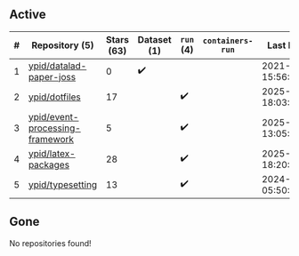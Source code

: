 ## Active
| # | Repository (5) | Stars (63) | Dataset (1) | `run` (4) | `containers-run` | Last Modified |
| --- | --- | --- | --- | --- | --- | --- |
| 1 | [ypid/datalad-paper-joss](https://github.com/ypid/datalad-paper-joss) | 0 | :heavy_check_mark: |  |  | 2021-04-10 15:56:15+00:00 |
| 2 | [ypid/dotfiles](https://github.com/ypid/dotfiles) | 17 |  | :heavy_check_mark: |  | 2025-06-27 18:03:54+00:00 |
| 3 | [ypid/event-processing-framework](https://github.com/ypid/event-processing-framework) | 5 |  | :heavy_check_mark: |  | 2025-04-27 13:05:29+00:00 |
| 4 | [ypid/latex-packages](https://github.com/ypid/latex-packages) | 28 |  | :heavy_check_mark: |  | 2025-02-25 18:20:14+00:00 |
| 5 | [ypid/typesetting](https://github.com/ypid/typesetting) | 13 |  | :heavy_check_mark: |  | 2024-06-02 05:50:25+00:00 |

## Gone
No repositories found!
